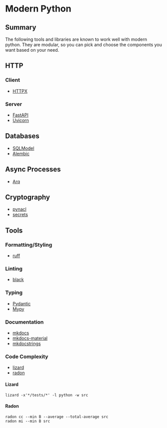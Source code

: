 # Modern Python

## Summary

The following tools and libraries are known to work well with modern python. They are modular, so you can pick and choose the components you want based on your need.

## HTTP

### Client

- [HTTPX](https://github.com/encode/httpx)

### Server

- [FastAPI](https://fastapi.tiangolo.com/)
- [Uvicorn](https://www.uvicorn.org/)

## Databases

- [SQLModel](https://github.com/tiangolo/sqlmodel)
- [Alembic](https://alembic.sqlalchemy.org/en/latest/tutorial.html)

## Async Processes

- [Arq](https://github.com/samuelcolvin/arq)

## Cryptography

- [pynacl](https://pynacl.readthedocs.io/en/latest/)
- [secrets](https://docs.python.org/3/library/secrets.html)

## Tools

### Formatting/Styling
- [ruff](https://github.com/astral-sh/ruff)

### Linting

- [black](https://black.readthedocs.io/en/stable/)

### Typing

- [Pydantic](https://pydantic-docs.helpmanual.io/)
- [Mypy](https://github.com/python/mypy)

### Documentation

- [mkdocs](https://www.mkdocs.org/)
- [mkdocs-material](https://squidfunk.github.io/mkdocs-material/)
- [mkdocstrings](https://github.com/mkdocstrings/mkdocstrings)

### Code Complexity
- [lizard](https://pypi.org/project/lizard/)
- [radon](https://pypi.org/project/radon/)

#### Lizard

`lizard -x'*/tests/*' -l python -w src`

#### Radon

```
radon cc --min B --average --total-average src
radon mi --min B src
```

